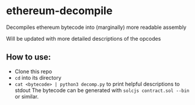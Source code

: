 # ethereum-decompile
Decompiles ethereum bytecode into (marginally) more readable assembly

Will be updated with more detailed descriptions of the opcodes
## How to use:
* Clone this repo
* `cd` into its directory
* `cat <bytecode> | python3 decomp.py` to print helpful descriptions to stdout
The bytecode can be generated with `solcjs contract.sol --bin` or similar.
